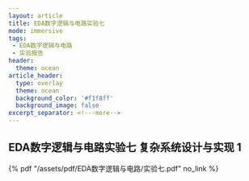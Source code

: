 ```yaml
---
layout: article
title: EDA数字逻辑与电路实验七
mode: immersive
tags:
 - EDA数字逻辑与电路
 - 实验报告
header:
  theme: ocean
article_header:
  type: overlay
  theme: ocean
  background_color: '#f1f8ff'
  background_image: false
excerpt_separator: <!---more-->
---
```


## EDA数字逻辑与电路实验七 复杂系统设计与实现 1

<!---more-->

{% pdf "/assets/pdf/EDA数字逻辑与电路/实验七.pdf" no_link %}